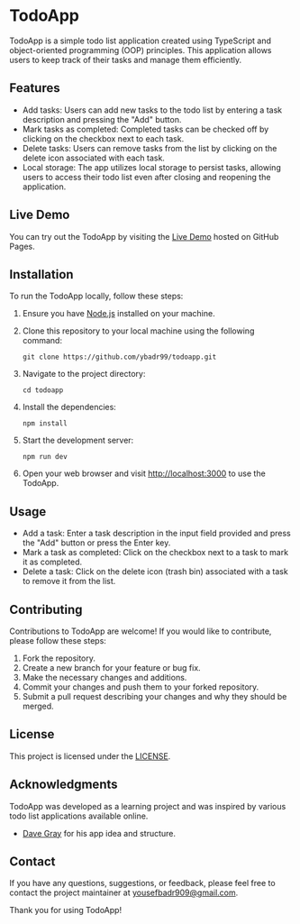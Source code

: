 # TodoApp

TodoApp is a simple todo list application created using TypeScript and object-oriented programming (OOP) principles. This application allows users to keep track of their tasks and manage them efficiently.

## Features

- Add tasks: Users can add new tasks to the todo list by entering a task description and pressing the "Add" button.
- Mark tasks as completed: Completed tasks can be checked off by clicking on the checkbox next to each task.
- Delete tasks: Users can remove tasks from the list by clicking on the delete icon associated with each task.
- Local storage: The app utilizes local storage to persist tasks, allowing users to access their todo list even after closing and reopening the application.

## Live Demo

You can try out the TodoApp by visiting the [Live Demo](https://ybadr99.github.io/todoapp) hosted on GitHub Pages.

## Installation

To run the TodoApp locally, follow these steps:

1. Ensure you have [Node.js](https://nodejs.org) installed on your machine.
2. Clone this repository to your local machine using the following command:

   ```
   git clone https://github.com/ybadr99/todoapp.git
   ```

3. Navigate to the project directory:

   ```
   cd todoapp
   ```

4. Install the dependencies:

   ```
   npm install
   ```

5. Start the development server:

   ```
   npm run dev
   ```

6. Open your web browser and visit [http://localhost:3000](http://localhost:3000) to use the TodoApp.

## Usage

- Add a task: Enter a task description in the input field provided and press the "Add" button or press the Enter key.
- Mark a task as completed: Click on the checkbox next to a task to mark it as completed.
- Delete a task: Click on the delete icon (trash bin) associated with a task to remove it from the list.

## Contributing

Contributions to TodoApp are welcome! If you would like to contribute, please follow these steps:

1. Fork the repository.
2. Create a new branch for your feature or bug fix.
3. Make the necessary changes and additions.
4. Commit your changes and push them to your forked repository.
5. Submit a pull request describing your changes and why they should be merged.

## License

This project is licensed under the [LICENSE](./LICENSE.md).

## Acknowledgments

TodoApp was developed as a learning project and was inspired by various todo list applications available online.

- [Dave Gray](https://www.youtube.com/@DaveGrayTeachesCode) for his app idea and structure.

## Contact

If you have any questions, suggestions, or feedback, please feel free to contact the project maintainer at [yousefbadr909@gmail.com](mailto:yousefbadr909@gmail.com).

Thank you for using TodoApp!
